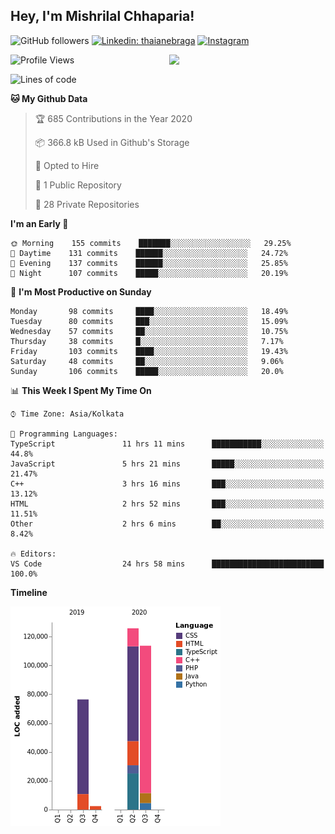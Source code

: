 <h2>Hey, I'm Mishrilal Chhaparia!</h2>

<!-- ![Mishrilal's github stats](https://github-readme-stats.vercel.app/api?username=mishrilal&theme=blue-green&show_icons=true&count_private=true) -->
![GitHub followers](https://img.shields.io/github/followers/mishrilal?color=181717&label=Follow%20%40mishrilal&logo=Github&style=for-the-badge)
[![Linkedin: thaianebraga](https://img.shields.io/badge/linkedin-%230077B5.svg?&style=for-the-badge&logo=linkedin&logoColor=white&link=https://www.linkedin.com/in/mishrilal-chhaparia-074969192/)](https://www.linkedin.com/in/mishrilal-chhaparia-074969192/)
[![Instagram](https://img.shields.io/badge/instagram-%23E4405F.svg?&style=for-the-badge&logo=instagram&logoColor=white&link=https://www.instagram.com/am_mishri/)](https://www.instagram.com/am_mishri/)


<img align='right' src="https://avatars1.githubusercontent.com/u/53535840?s=400&u=ccbf62c3091d7277d104d3666e4598207f27c197&v=4" width="250">

<!--START_SECTION:waka-->
![Profile Views](http://img.shields.io/badge/Profile%20Views-0-blue)

![Lines of code](https://img.shields.io/badge/From%20Hello%20World%20I%27ve%20Written-252749%20lines%20of%20code-blue)

**🐱 My Github Data** 

> 🏆 685 Contributions in the Year 2020
 > 
> 📦 366.8 kB Used in Github's Storage 
 > 
> 💼 Opted to Hire
 > 
> 📜 1 Public Repository 
 > 
> 🔑 28 Private Repositories 

**I'm an Early 🐤** 

```text
🌞 Morning    155 commits    ███████░░░░░░░░░░░░░░░░░░   29.25% 
🌆 Daytime    131 commits    ██████░░░░░░░░░░░░░░░░░░░   24.72% 
🌃 Evening    137 commits    ██████░░░░░░░░░░░░░░░░░░░   25.85% 
🌙 Night      107 commits    █████░░░░░░░░░░░░░░░░░░░░   20.19%

```
📅 **I'm Most Productive on Sunday** 

```text
Monday       98 commits     ████░░░░░░░░░░░░░░░░░░░░░   18.49% 
Tuesday      80 commits     ███░░░░░░░░░░░░░░░░░░░░░░   15.09% 
Wednesday    57 commits     ██░░░░░░░░░░░░░░░░░░░░░░░   10.75% 
Thursday     38 commits     █░░░░░░░░░░░░░░░░░░░░░░░░   7.17% 
Friday       103 commits    ████░░░░░░░░░░░░░░░░░░░░░   19.43% 
Saturday     48 commits     ██░░░░░░░░░░░░░░░░░░░░░░░   9.06% 
Sunday       106 commits    █████░░░░░░░░░░░░░░░░░░░░   20.0%

```


📊 **This Week I Spent My Time On** 

```text
⌚︎ Time Zone: Asia/Kolkata

💬 Programming Languages: 
TypeScript               11 hrs 11 mins      ███████████░░░░░░░░░░░░░░   44.8% 
JavaScript               5 hrs 21 mins       █████░░░░░░░░░░░░░░░░░░░░   21.47% 
C++                      3 hrs 16 mins       ███░░░░░░░░░░░░░░░░░░░░░░   13.12% 
HTML                     2 hrs 52 mins       ███░░░░░░░░░░░░░░░░░░░░░░   11.51% 
Other                    2 hrs 6 mins        ██░░░░░░░░░░░░░░░░░░░░░░░   8.42%

🔥 Editors: 
VS Code                  24 hrs 58 mins      █████████████████████████   100.0%

```

**Timeline**

![Chart not found](https://github.com/mishrilal/mishrilal/blob/master/charts/bar_graph.png) 


<!--END_SECTION:waka-->
